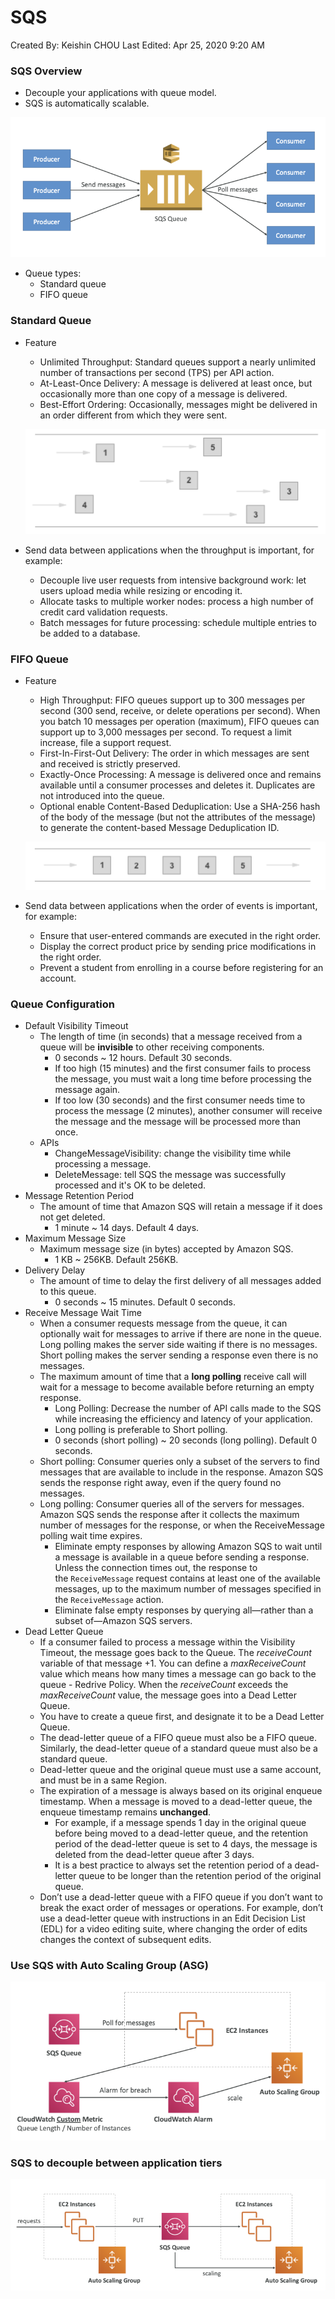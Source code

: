 # SQS

Created By: Keishin CHOU
Last Edited: Apr 25, 2020 9:20 AM

### SQS Overview

- Decouple your applications with queue model.
- SQS is automatically scalable.

![SQS/Untitled.png](SQS/Untitled.png)

- Queue types:
    - Standard queue
    - FIFO queue

### Standard Queue

- Feature
    - Unlimited Throughput: Standard queues support a nearly unlimited number of transactions per second (TPS) per API action.
    - At-Least-Once Delivery: A message is delivered at least once, but occasionally more than one copy of a message is delivered.
    - Best-Effort Ordering: Occasionally, messages might be delivered in an order different from which they were sent.

    ![SQS/Untitled%201.png](SQS/Untitled%201.png)

- Send data between applications when the throughput is important, for example:
    - Decouple live user requests from intensive background work: let users upload media while resizing or encoding it.
    - Allocate tasks to multiple worker nodes: process a high number of credit card validation requests.
    - Batch messages for future processing: schedule multiple entries to be added to a database.

### FIFO Queue

- Feature
    - High Throughput: FIFO queues support up to 300 messages per second (300 send, receive, or delete operations per second). When you batch 10 messages per operation (maximum), FIFO queues can support up to 3,000 messages per second. To request a limit increase, file a support request.
    - First-In-First-Out Delivery: The order in which messages are sent and received is strictly preserved.
    - Exactly-Once Processing: A message is delivered once and remains available until a consumer processes and deletes it. Duplicates are not introduced into the queue.
    - Optional enable Content-Based Deduplication: Use a SHA-256 hash of the body of the message (but not the attributes of the message) to generate the content-based Message Deduplication ID.

    ![SQS/Untitled%202.png](SQS/Untitled%202.png)

- Send data between applications when the order of events is important, for example:
    - Ensure that user-entered commands are executed in the right order.
    - Display the correct product price by sending price modifications in the right order.
    - Prevent a student from enrolling in a course before registering for an account.

### Queue Configuration

- Default Visibility Timeout
    - The length of time (in seconds) that a message received from a queue will be **invisible** to other receiving components.
        - 0 seconds ~ 12 hours. Default 30 seconds.
        - If too high (15 minutes) and the first consumer fails to process the message, you must wait a long time before processing the message again.
        - If too low (30 seconds) and the first consumer needs time to process the message (2 minutes), another consumer will receive the message and the message will be processed more than once.
    - APIs
        - ChangeMessageVisibility: change the visibility time while processing a message.
        - DeleteMessage: tell SQS the message was successfully processed and it's OK to be deleted.
- Message Retention Period
    - The amount of time that Amazon SQS will retain a message if it does not get deleted.
        - 1 minute ~ 14 days. Default 4 days.
- Maximum Message Size
    - Maximum message size (in bytes) accepted by Amazon SQS.
        - 1 KB ~ 256KB. Default 256KB.
- Delivery Delay
    - The amount of time to delay the first delivery of all messages added to this queue.
        - 0 seconds ~ 15 minutes. Default 0 seconds.
- Receive Message Wait Time
    - When a consumer requests message from the queue, it can optionally wait for messages to arrive if there are none in the queue. Long polling makes the server side waiting if there is no messages. Short polling makes the server sending a response even there is no messages.
    - The maximum amount of time that a **long polling** receive call will wait for a message to become available before returning an empty response.
        - Long Polling: Decrease the number of API calls made to the SQS while increasing the efficiency and latency of your application.
        - Long polling is preferable to Short polling.
        - 0 seconds (short polling) ~ 20 seconds (long polling). Default 0 seconds.
    - Short polling: Consumer queries only a subset of the servers to find messages that are available to include in the response. Amazon SQS sends the response right away, even if the query found no messages.
    - Long polling: Consumer queries all of the servers for messages. Amazon SQS sends the response after it collects the maximum number of messages for the response, or when the ReceiveMessage polling wait time expires.
        - Eliminate empty responses by allowing Amazon SQS to wait until a message is available in a queue before sending a response. Unless the connection times out, the response to the `ReceiveMessage` request contains at least one of the available messages, up to the maximum number of messages specified in the `ReceiveMessage` action.
        - Eliminate false empty responses by querying all—rather than a subset of—Amazon SQS servers.
- Dead Letter Queue
    - If a consumer failed to process a message within the Visibility Timeout, the message goes back to the Queue. The *receiveCount* variable of that message +1. You can define a  *maxReceiveCount* value which means how many times a message can go back to the queue - Redrive Policy. When the *receiveCount* exceeds the *maxReceiveCount* value, the message goes into a Dead Letter Queue.
    - You have to create a queue first, and designate it to be a Dead Letter Queue.
    - The dead-letter queue of a FIFO queue must also be a FIFO queue. Similarly, the dead-letter queue of a standard queue must also be a standard queue.
    - Dead-letter queue and the original queue must use a same account, and must be in a same Region.
    - The expiration of a message is always based on its original enqueue timestamp. When a message is moved to a dead-letter queue, the enqueue timestamp remains **unchanged**.
        - For example, if a message spends 1 day in the original queue before being moved to a dead-letter queue, and the retention period of the dead-letter queue is set to 4 days, the message is deleted from the dead-letter queue after 3 days.
        - It is a best practice to always set the retention period of a dead-letter queue to be longer than the retention period of the original queue.
    - Don’t use a dead-letter queue with a FIFO queue if you don’t want to break the exact order of messages or operations. For example, don’t use a dead-letter queue with instructions in an Edit Decision List (EDL) for a video editing suite, where changing the order of edits changes the context of subsequent edits.

### Use SQS with Auto Scaling Group (ASG)

![SQS/Untitled%203.png](SQS/Untitled%203.png)

### SQS to decouple between application tiers

![SQS/Untitled%204.png](SQS/Untitled%204.png)
